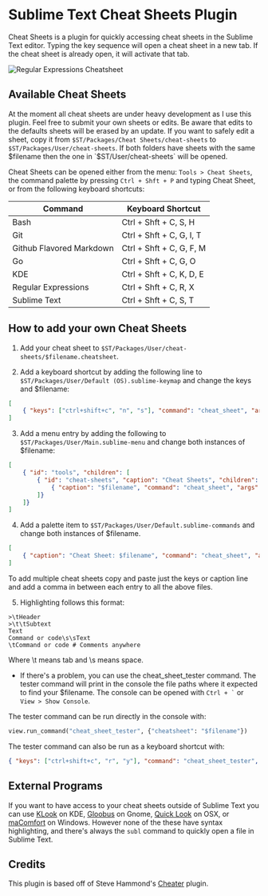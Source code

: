# Sublime Text Cheat Sheets Plugin

Cheat Sheets is a plugin for quickly accessing cheat sheets in the Sublime Text editor. Typing the key sequence will open a cheat sheet in a new tab. If the cheat sheet is already open, it will activate that tab.

![Regular Expressions Cheatsheet](https://raw.github.com/dmikalova/sublime-cheat-sheets/master/example.png "Regular Expressions Cheatsheet")

## Available Cheat Sheets

At the moment all cheat sheets are under heavy development as I use this plugin. Feel free to submit your own sheets or edits. Be aware that edits to the defaults sheets will be erased by an update. If you want to safely edit a sheet, copy it from `$ST/Packages/Cheat Sheets/cheat-sheets` to `$ST/Packages/User/cheat-sheets`. If both folders have sheets with the same $filename then the one in `$ST/User/cheat-sheets` will be opened.

Cheat Sheets can be opened either from the menu: `Tools > Cheat Sheets`, the command palette by pressing `Ctrl + Shft + P` and typing Cheat Sheet, or from the following keyboard shortcuts:

Command                  | Keyboard Shortcut
------------------------ | ---
Bash                     | Ctrl + Shft + C,  S, H
Git                      | Ctrl + Shft + C,  G, I, T
Github Flavored Markdown | Ctrl + Shft + C,  G, F, M
Go                       | Ctrl + Shft + C,  G, O
KDE                      | Ctrl + Shft + C,  K, D, E
Regular Expressions      | Ctrl + Shft + C,  R, X
Sublime Text             | Ctrl + Shft + C,  S, T

## How to add your own Cheat Sheets

1. Add your cheat sheet to `$ST/Packages/User/cheat-sheets/$filename.cheatsheet`.

2. Add a keyboard shortcut by adding the following line to `$ST/Packages/User/Default (OS).sublime-keymap` and change the keys and $filename:

```json
[
	{ "keys": ["ctrl+shift+c", "n", "s"], "command": "cheat_sheet", "args": {"cheatsheet": "$filename"} }
]
```

3. Add a menu entry by adding the following to `$ST/Packages/User/Main.sublime-menu` and change both instances of $filename:

```json
[
	{ "id": "tools", "children": [
		{ "id": "cheat-sheets", "caption": "Cheat Sheets", "children": [
			{ "caption": "$filename", "command": "cheat_sheet", "args": {"cheatsheet": "$filename"} }
		]}
	]}
]
```

4. Add a palette item to `$ST/Packages/User/Default.sublime-commands` and change both instances of $filename.

```json
[
	{ "caption": "Cheat Sheet: $filename", "command": "cheat_sheet", "args": {"cheatsheet": "$filename"} }
]
```

To add multiple cheat sheets copy and paste just the keys or caption line and add a comma in between each entry to all the above files.

5. Highlighting follows this format:

```
>\tHeader
>\t\tSubtext
Text
Command or code\s\sText
\tCommand or code # Comments anywhere
```

Where \t means tab and \s means space.

* If there's a problem, you can use the cheat_sheet_tester command. The tester command will print in the console the file paths where it expected to find your $filename. The console can be opened with `` Ctrl + ` `` or `View > Show Console`.

The tester command can be run directly in the console with:

```python
view.run_command("cheat_sheet_tester", {"cheatsheet": "$filename"})
```

The tester command can also be run as a keyboard shortcut with:

```json
{ "keys": ["ctrl+shift+c", "r", "y"], "command": "cheat_sheet_tester", "args": {"cheatsheet": "$filename"} }
```

## External Programs
If you want to have access to your cheat sheets outside of Sublime Text you can use [KLook](http://www.koryavov.net/2012/03/klook-new-utility-for-kde-and-rosa.html) on KDE, [Gloobus](http://gloobus.net/gloobus-preview/) on Gnome, [Quick Look](http://www.macworld.com/article/1131923/qlterminal.html) on OSX, or [maComfort](http://rafaelklaus.com/macomfort/) on Windows. However none of the these have syntax highlighting, and there's always the `subl` command to quickly open a file in Sublime Text.

## Credits
This plugin is based off of Steve Hammond's [Cheater](https://github.com/shammond42/cheater) plugin.